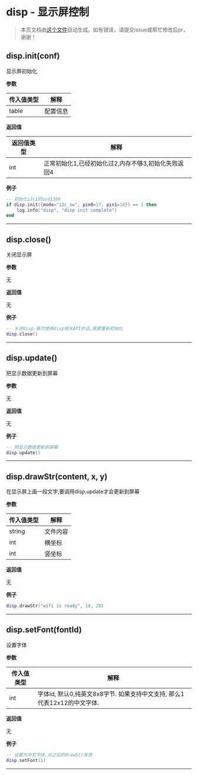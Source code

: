 # disp - 显示屏控制

> 本页文档由[这个文件](https://gitee.com/openLuat/LuatOS/tree/master/luat/packages/u8g2/luat_lib_disp.c)自动生成。如有错误，请提交issue或帮忙修改后pr，谢谢！

## disp.init(conf)

显示屏初始化

**参数**

|传入值类型|解释|
|-|-|
|table|配置信息|

**返回值**

|返回值类型|解释|
|-|-|
|int|正常初始化1,已经初始化过2,内存不够3,初始化失败返回4|

**例子**

```lua
-- 初始化i2c1的ssd1306
if disp.init({mode="i2c_sw", pin0=17, pin1=18}) == 1 then
    log.info("disp", "disp init complete")
end

```

---

## disp.close() 

关闭显示屏

**参数**

无

**返回值**

无

**例子**

```lua
-- 关闭disp,再次使用disp相关API的话,需要重新初始化
disp.close()

```

---

## disp.update()

把显示数据更新到屏幕

**参数**

无

**返回值**

无

**例子**

```lua
-- 把显示数据更新到屏幕
disp.update()

```

---

## disp.drawStr(content, x, y) 

在显示屏上画一段文字,要调用disp.update才会更新到屏幕

**参数**

|传入值类型|解释|
|-|-|
|string|文件内容|
|int|横坐标|
|int|竖坐标|

**返回值**

无

**例子**

```lua
disp.drawStr("wifi is ready", 10, 20)

```

---

## disp.setFont(fontId) 

设置字体

**参数**

|传入值类型|解释|
|-|-|
|int|字体id, 默认0,纯英文8x8字节. 如果支持中文支持, 那么1代表12x12的中文字体.|

**返回值**

无

**例子**

```lua
-- 设置为中文字体,对之后的drawStr有效
disp.setFont(1)

```

---

